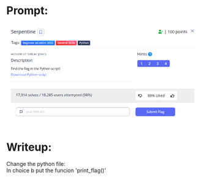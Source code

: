 <h1>
  Prompt:
</h1>

![alt text](prompt.png)

<h1>
  Writeup:
</h1>

<p>Change the python file: <br>
In choice b put the funcion 'print_flag()'<p>
